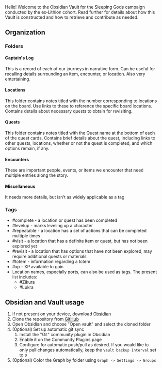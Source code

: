 Hello! Welcome to the Obsidian Vault for the Sleeping Gods campaign conducted by the ex-Lithion cohort. Read further for details about how this Vault is constructed and how to retrieve and contribute as needed.

## Organization

### Folders

#### Captain's Log
This is a record of each of our journeys in narrative form. Can be useful for recalling details surrounding an item, encounter, or location. Also very entertaining.
#### Locations
This folder contains notes titled with the number corresponding to locations on the board. Use links to these to reference the specific board locations. Contains details about necessary quests to obtain for revisiting.
#### Quests
This folder contains notes titled with the Quest name at the bottom of each of the quest cards. Contains brief details about the quest, including links to other quests, locations, whether or not the quest is completed, and which options remain, if any. 
#### Encounters
These are important people, events, or items we encounter that need multiple entries along the story.
#### Miscellaneous
It needs more details, but isn't as widely applicable as a tag
### Tags
- #complete - a location or quest has been completed
- #levelup - marks leveling up a character
- #repeatable - a location has a set of actions that can be completed multiple times
- #visit - a location that has a definite item or quest, but has not been explored yet
- #revisit - a location that has options that have not been explored, may require additional quests or materials
- #totem - information regarding a totem
- #xp - XP available to gain
- Location names, especially ports, can also be used as tags. The present list includes:
	- #Zikura 
	- #Lukra 
## Obsidian and Vault usage
1. If not present on your device, download [Obsidian](https://obsidian.md/download)
2. Clone the repository from [GitHub](https://github.com/jlehenbauer/SleepingGods)
3. Open Obsidian and choose "Open vault" and select the cloned folder
4. (Optional) Set up automatic git sync
	1. Install the "Git" community plugin in Obsidian
	2. Enable it on the Community Plugins page
	3. Configure for automatic push/pull as desired. If you would like to only pull changes automatically, keep the `Vault backup interval` set to `0`
5. (Optional) Color the Graph by folder using `Graph -> Settings -> Groups`
